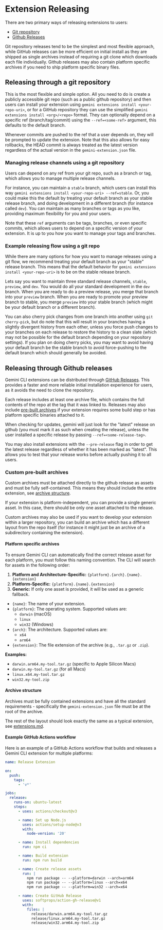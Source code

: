 # Extension Releasing

There are two primary ways of releasing extensions to users:

- [Git repository](#releasing-through-a-git-repository)
- [Github Releases](#releasing-through-github-releases)

Git repository releases tend to be the simplest and most flexible approach,
while GitHub releases can be more efficient on initial install as they are
shipped as single archives instead of requiring a git clone which downloads each
file individually. Github releases may also contain platform specific archives
if you need to ship platform specific binary files.

## Releasing through a git repository

This is the most flexible and simple option. All you need to do is create a
publicly accessible git repo (such as a public github repository) and then users
can install your extension using `gemini extensions install <your-repo-uri>`, or
for a GitHub repository they can use the simplified
`gemini extensions install <org>/<repo>` format. They can optionally depend on a
specific ref (branch/tag/commit) using the `--ref=<some-ref>` argument, this
defaults to the default branch.

Whenever commits are pushed to the ref that a user depends on, they will be
prompted to update the extension. Note that this also allows for easy rollbacks,
the HEAD commit is always treated as the latest version regardless of the actual
version in the `gemini-extension.json` file.

### Managing release channels using a git repository

Users can depend on any ref from your git repo, such as a branch or tag, which
allows you to manage multiple release channels.

For instance, you can maintain a `stable` branch, which users can install this
way `gemini extensions install <your-repo-uri> --ref=stable`. Or, you could make
this the default by treating your default branch as your stable release branch,
and doing development in a different branch (for instance called `dev`). You can
maintain as many branches or tags as you like, providing maximum flexibility for
you and your users.

Note that these `ref` arguments can be tags, branches, or even specific commits,
which allows users to depend on a specific version of your extension. It is up
to you how you want to manage your tags and branches.

### Example releasing flow using a git repo

While there are many options for how you want to manage releases using a git
flow, we recommend treating your default branch as your "stable" release branch.
This means that the default behavior for
`gemini extensions install <your-repo-uri>` is to be on the stable release
branch.

Lets say you want to maintain three standard release channels, `stable`,
`preview`, and `dev`. You would do all your standard development in the `dev`
branch. When you are ready to do a preview release, you merge that branch into
your `preview` branch. When you are ready to promote your preview branch to
stable, you merge `preview` into your stable branch (which might be your default
branch or a different branch).

You can also cherry pick changes from one branch into another using
`git cherry-pick`, but do note that this will result in your branches having a
slightly divergent history from each other, unless you force push changes to
your branches on each release to restore the history to a clean slate (which may
not be possible for the default branch depending on your repository settings).
If you plan on doing cherry picks, you may want to avoid having your default
branch be the stable branch to avoid force-pushing to the default branch which
should generally be avoided.

## Releasing through Github releases

Gemini CLI extensions can be distributed through
[GitHub Releases](https://docs.github.com/en/repositories/releasing-projects-on-github/about-releases).
This provides a faster and more reliable initial installation experience for
users, as it avoids the need to clone the repository.

Each release includes at least one archive file, which contains the full
contents of the repo at the tag that it was linked to. Releases may also include
[pre-built archives](#custom-pre-built-archives) if your extension requires some
build step or has platform specific binaries attached to it.

When checking for updates, gemini will just look for the "latest" release on github (you must mark it as such when creating the release), unless the user installed a specific release by passing `--ref=<some-release-tag>`.

You may also install extensions with the `--pre-release` flag in order to get the latest release regardless of whether it has been marked as "latest". This allows you to test that your release works before actually pushing it to all users.

### Custom pre-built archives

Custom archives must be attached directly to the github release as assets and
must be fully self-contained. This means they should include the entire
extension, see [archive structure](#archive-structure).

If your extension is platform-independent, you can provide a single generic
asset. In this case, there should be only one asset attached to the release.

Custom archives may also be used if you want to develop your extension within a
larger repository, you can build an archive which has a different layout from
the repo itself (for instance it might just be an archive of a subdirectory
containing the extension).

#### Platform specific archives

To ensure Gemini CLI can automatically find the correct release asset for each
platform, you must follow this naming convention. The CLI will search for assets
in the following order:

1.  **Platform and Architecture-Specific:**
    `{platform}.{arch}.{name}.{extension}`
2.  **Platform-Specific:** `{platform}.{name}.{extension}`
3.  **Generic:** If only one asset is provided, it will be used as a generic
    fallback.

- `{name}`: The name of your extension.
- `{platform}`: The operating system. Supported values are:
  - `darwin` (macOS)
  - `linux`
  - `win32` (Windows)
- `{arch}`: The architecture. Supported values are:
  - `x64`
  - `arm64`
- `{extension}`: The file extension of the archive (e.g., `.tar.gz` or `.zip`).

**Examples:**

- `darwin.arm64.my-tool.tar.gz` (specific to Apple Silicon Macs)
- `darwin.my-tool.tar.gz` (for all Macs)
- `linux.x64.my-tool.tar.gz`
- `win32.my-tool.zip`

#### Archive structure

Archives must be fully contained extensions and have all the standard
requirements - specifically the `gemini-extension.json` file must be at the root
of the archive.

The rest of the layout should look exactly the same as a typical extension, see
[extensions.md](./index.md).

#### Example GitHub Actions workflow

Here is an example of a GitHub Actions workflow that builds and releases a
Gemini CLI extension for multiple platforms:

```yaml
name: Release Extension

on:
  push:
    tags:
      - 'v*'

jobs:
  release:
    runs-on: ubuntu-latest
    steps:
      - uses: actions/checkout@v3

      - name: Set up Node.js
        uses: actions/setup-node@v3
        with:
          node-version: '20'

      - name: Install dependencies
        run: npm ci

      - name: Build extension
        run: npm run build

      - name: Create release assets
        run: |
          npm run package -- --platform=darwin --arch=arm64
          npm run package -- --platform=linux --arch=x64
          npm run package -- --platform=win32 --arch=x64

      - name: Create GitHub Release
        uses: softprops/action-gh-release@v1
        with:
          files: |
            release/darwin.arm64.my-tool.tar.gz
            release/linux.arm64.my-tool.tar.gz
            release/win32.arm64.my-tool.zip
```
